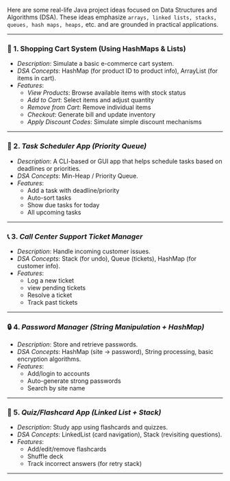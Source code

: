 Here are some real-life Java project ideas focused on Data Structures and Algorithms (DSA). These ideas emphasize `arrays, linked lists, stacks, queues, hash maps, heaps,` etc. and are grounded in practical applications.

---
### 🛒 1. Shopping Cart System (Using HashMaps & Lists)
- *Description*: Simulate a basic e-commerce cart system.
- *DSA Concepts*: HashMap (for product ID to product info), ArrayList (for items in cart).
- *Features*:
  - *View Products*: Browse available items with stock status
  - *Add to Cart*: Select items and adjust quantity
  - *Remove from Cart*: Remove individual items
  - *Checkout*: Generate bill and update inventory
  - *Apply Discount Codes*: Simulate simple discount mechanisms

---

### 🧾 2. *Task Scheduler App (Priority Queue)*
- *Description*: A CLI-based or GUI app that helps schedule tasks based on deadlines or priorities.
- *DSA Concepts*: Min-Heap / Priority Queue.
- *Features*:
  - Add a task with deadline/priority
  - Auto-sort tasks
  - Show due tasks for today
  - All upcoming tasks

---
### 📞 3. *Call Center Support Ticket Manager*
- *Description*: Handle incoming customer issues.
- *DSA Concepts*: Stack (for undo), Queue (tickets), HashMap (for customer info).
- *Features*:
  - Log a new ticket
  - view pending tickets
  - Resolve a ticket
  - Track past tickets

---

### 🔒 4. *Password Manager (String Manipulation + HashMap)*
- *Description*: Store and retrieve passwords.
- *DSA Concepts*: HashMap (site → password), String processing, basic encryption algorithms.
- *Features*:
  - Add/login to accounts
  - Auto-generate strong passwords
  - Search by site name

---

### 🧠 5. *Quiz/Flashcard App (Linked List + Stack)*
- *Description*: Study app using flashcards and quizzes.
- *DSA Concepts*: LinkedList (card navigation), Stack (revisiting questions).
- *Features*:
  - Add/edit/remove flashcards
  - Shuffle deck
  - Track incorrect answers (for retry stack)

---

